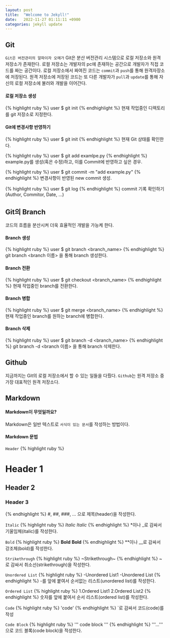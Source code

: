 ```yaml
---
layout: post
title:  "Welcome to Jekyll!"
date:   2022-11-27 01:11:11 +0900
categories: jekyll update
---
```


## Git
`Git은 버전관리의 알파이자 오메가`
Git은 분산 버전관리 시스템으로 로컬 저장소와 원격 저장소가 존재한다. 로컬 저장소는 개발자의 pc에 존재하는 공간으로 개발자가 직접 코드를 짜는 공간이다.
로컬 저장소에서 짜여진 코드는 `commit`과 `push`를 통해 원격자장소에 저장된다. 원격 저장소에 저장된 코드는 또 다른 개발자가 `pull`과 `update`를 통해 자신의 로컬
저장소에 불러와 개발을 이어간다.

#### 로컬 저장소 생성
{% highlight ruby %}
user $ git init
{% endhighlight %}
현재 작업중인 디렉토리를 git 저장소로 지정한다.

#### Git에 변경사항 반영하기

{% highlight ruby %}
user $ git init
{% endhighlight %}
현재 Git 상태를 확인한다.   

{% highlight ruby %}
user $ git add examlpe.py
{% endhighlight %}
example.py를 생성(혹은 수정)하고, 이를 Commit에 반영하고 싶은 경우.   

{% highlight ruby %}
user $ git commit -m "add example.py"
{% endhighlight %}
변경사항이 반영된 new commit 생성.   

{% highlight ruby %}
user $ git log
{% endhighlight %}
commit 기록 확인하기 (Author, Commitor, Date, ...)   

## Git의 Branch
코드의 흐름을 분산시켜 더욱 효율적인 개발을 가능케 한다.

#### Branch 생성
{% highlight ruby %}
user $ git branch <branch_name>
{% endhighlight %}
git branch <branch 이름> 을 통해 branch 생성한다.

#### Branch 전환
{% highlight ruby %}
user $ git checkout <branch_name>
{% endhighlight %}
현재 작업중인 branch를 전환한다.

#### Branch 병합
{% highlight ruby %}
user $ git merge <branch_name>
{% endhighlight %}
현재 작업중인 branch를 원하는 branch에 병합한다.

#### Branch 삭제
{% highlight ruby %}
user $ git branch -d <branch_name>
{% endhighlight %}
git branch -d <branch 이름> 을 통해 branch 삭제한다.

## Github
지금까지는 Git의 로컬 저장소에서 할 수 있는 일들을 다뤘다.
`Github`는 원격 저장소 중 가장 대표적인 원격 저장소다. 

## Markdown
#### Markdown이 무엇일까요?
Markdown은 일반 텍스트로 `서식이 있는 문서`를 작성하는 방법이다.
#### Markdown 문법
`Header`
{% highlight ruby %}
# Header 1
## Header 2
### Header 3
{% endhighlight %}
#, ##, ###, ... 으로 제목(header)을 작성한다.

`Italic`
{% highlight ruby %}
*Italic*
_Italic_
{% endhighlight %}
*이나 _로 감싸서 기울임체(italic)를 작성한다.

`Bold`
{% highlight ruby %}
**Bold**
__Bold__
{% endhighlight %}
**이나 __로 감싸서 강조체(bold)를 작성한다.

`Strikethrough`
{% highlight ruby %}
~Strikethrough~
{% endhighlight %}
~로 감싸서 취소선(strikethrough)을 작성한다.

`Unordered List`
{% highlight ruby %}
-Unordered List1
-Unordered List
{% endhighlight %}
-를 앞에 붙여서 순서없는 리스트(unordered list)를 작성한다.

`Ordered List`
{% highlight ruby %}
1.Ordered List1
2.Ordered List2
{% endhighlight %}
숫자를 앞에 붙여서 순서 리스트(ordered list)를 작성한다.

`Code`
{% highlight ruby %}
'code'
{% endhighlight %}
`로 감싸서 코드(code)를 작성

`Code Block`
{% highlight ruby %}
'''
code block
'''
{% endhighlight %}
'''...''' 으로 코드 블록(code block)을 적성한다.
